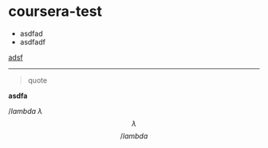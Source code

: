 # coursera-test

* asdfad
* asdfadf

[adsf](www.google.com)

------------
> quote

**asdfa**

$/lambda$
$\lambda$
$$\lambda$$
$$/lambda$$
